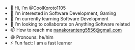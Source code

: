 - 👋 Hi, I’m @CoolKoroto1105
- 👀 I’m interested in Software Development, Gaming
- 🌱 I’m currently learning Software Development
- 💞️ I’m looking to collaborate on Anything Software related
- 📫 How to reach me nanakoranteng5556@gmail.com
- 😄 Pronouns: he/him
- ⚡ Fun fact: I am a fast learner

<!---
CoolKoroto1105/CoolKoroto1105 is a ✨ special ✨ repository because its `README.md` (this file) appears on your GitHub profile.
You can click the Preview link to take a look at your changes.
--->
